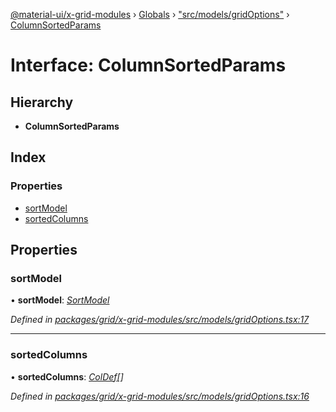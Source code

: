 [@material-ui/x-grid-modules](../README.md) › [Globals](../globals.md) › ["src/models/gridOptions"](../modules/_src_models_gridoptions_.md) › [ColumnSortedParams](_src_models_gridoptions_.columnsortedparams.md)

# Interface: ColumnSortedParams

## Hierarchy

* **ColumnSortedParams**

## Index

### Properties

* [sortModel](_src_models_gridoptions_.columnsortedparams.md#sortmodel)
* [sortedColumns](_src_models_gridoptions_.columnsortedparams.md#sortedcolumns)

## Properties

###  sortModel

• **sortModel**: *[SortModel](../modules/_src_models_sortmodel_.md#sortmodel)*

*Defined in [packages/grid/x-grid-modules/src/models/gridOptions.tsx:17](https://github.com/mui-org/material-ui-x/blob/a679779/packages/grid/x-grid-modules/src/models/gridOptions.tsx#L17)*

___

###  sortedColumns

• **sortedColumns**: *[ColDef](_src_models_coldef_coldef_.coldef.md)[]*

*Defined in [packages/grid/x-grid-modules/src/models/gridOptions.tsx:16](https://github.com/mui-org/material-ui-x/blob/a679779/packages/grid/x-grid-modules/src/models/gridOptions.tsx#L16)*
